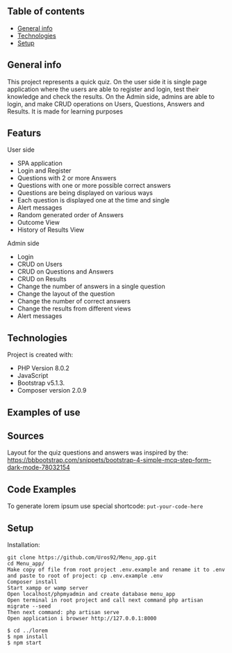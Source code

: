 ## Table of contents
* [General info](#general-info)
* [Technologies](#technologies)
* [Setup](#setup)

## General info
This project represents a quick quiz. On the user side it is single page application where the users are able to register and login, test their knowledge and check the results.
On the Admin side, admins are able to login, and make CRUD operations on Users, Questions, Answers and Results. It is made for learning purposes
## Featurs

User side
* SPA application
* Login and Register
* Questions with 2 or more Answers
* Questions with one or more possible correct answers
* Questions are being displayed on various ways
* Each question is displayed one at the time and single
* Alert messages
* Random generated order of Answers
* Outcome View
* History of Results View

Admin side
* Login
* CRUD on Users
* CRUD on Questions and Answers
* CRUD on Results
* Change the number of answers in a single question
* Change the layout of the question
* Change the number of correct answers
* Change the results from different views
* Alert messages
## Technologies
Project is created with:
* PHP Version 8.0.2
* JavaScript
* Bootstrap v5.1.3.
* Composer version 2.0.9 

## Examples of use

## Sources
Layout for the quiz questions and answers was inspired by the:
https://bbbootstrap.com/snippets/bootstrap-4-simple-mcq-step-form-dark-mode-78032154

## Code Examples
To generate lorem ipsum use special shortcode: `put-your-code-here`
	
## Setup

Installation:

    git clone https://github.com/Uros92/Menu_app.git
    cd Menu_app/
    Make copy of file from root project .env.example and rename it to .env and paste to root of project: cp .env.example .env
    Composer install
    Start xampp or wamp server
    Open localhost/phpmyadmin and create database menu_app
    Open terminal in root project and call next command php artisan migrate --seed
    Then next command: php artisan serve
    Open application i browser http://127.0.0.1:8000


```
$ cd ../lorem
$ npm install
$ npm start
```
